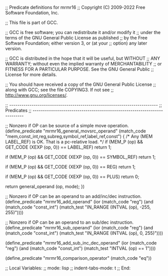 ;; Predicate definitions for mrmr16
;; Copyright (C) 2009-2022 Free Software Foundation, Inc.

;; This file is part of GCC.

;; GCC is free software; you can redistribute it and/or modify it
;; under the terms of the GNU General Public License as published
;; by the Free Software Foundation; either version 3, or (at your
;; option) any later version.

;; GCC is distributed in the hope that it will be useful, but WITHOUT
;; ANY WARRANTY; without even the implied warranty of MERCHANTABILITY
;; or FITNESS FOR A PARTICULAR PURPOSE.  See the GNU General Public
;; License for more details.

;; You should have received a copy of the GNU General Public License
;; along with GCC; see the file COPYING3.  If not see
;; <http://www.gnu.org/licenses/>.

;; -------------------------------------------------------------------------
;; Predicates
;; -------------------------------------------------------------------------

;; Nonzero if OP can be source of a simple move operation.
(define_predicate "mrmr16_general_movsrc_operand"
  (match_code "mem,const_int,reg,subreg,symbol_ref,label_ref,const")
{
  /* Any (MEM LABEL_REF) is OK.  That is a pc-relative load.  */
  if (MEM_P (op) && GET_CODE (XEXP (op, 0)) == LABEL_REF)
    return 1;

  if (MEM_P (op) && GET_CODE (XEXP (op, 0)) == SYMBOL_REF)
    return 1;

  if (MEM_P (op) && GET_CODE (XEXP (op, 0)) == REG)
    return 1;

  if (MEM_P (op) && GET_CODE (XEXP (op, 0)) == PLUS)
    return 0;

  return general_operand (op, mode);
})

;; Nonzero if OP can be an operand to an add/inc/dec instruction.
(define_predicate "mrmr16_add_operand"
  (ior (match_code "reg")
       (and (match_code "const_int")
	    (match_test "IN_RANGE (INTVAL (op), -255, 255)"))))

;; Nonzero if OP can be an operand to an sub/dec instruction.
(define_predicate "mrmr16_sub_operand"
  (ior (match_code "reg")
       (and (match_code "const_int")
	    (match_test "IN_RANGE (INTVAL (op), 0, 255)"))))

(define_predicate "mrmr16_add_sub_inc_dec_operand"
    (ior (match_code "reg")
	 (and (match_code "const_int")
	      (match_test "INTVAL (op) == 1"))))

(define_predicate "mrmr16_comparison_operator"
    (match_code "eq"))

;; Local Variables:
;; mode: lisp
;; indent-tabs-mode: t
;; End:
